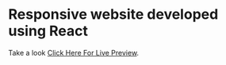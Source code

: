 # Responsive website developed using React

Take a look [Click Here For Live Preview](https://albinjiji.github.io/react-website/).
